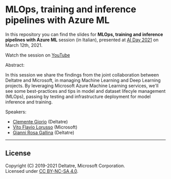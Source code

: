 MLOps, training and inference pipelines with Azure ML
===

In this repository you can find the slides for **MLOps, training and inference pipelines with Azure ML** session (in Italian), presented at [AI Day 2021](https://aiday.dotnetdev.it/) on March 12th, 2021.

Watch the session on [YouTube](https://youtu.be/zULUORUfT-0)

Abstract:

In this session we share the findings from the joint collaboration between Deltatre and Microsoft, in managing Machine Learning and Deep Learning projects. By leveraging Microsoft Azure Machine Learning services, we'll see some best-practices and tips in model and dataset lifecyle management (MLOps), passing by testing and infrastructure deployment for model inference and training.

Speakers:

- [Clemente Giorio](https://www.linkedin.com/in/clemente-giorio-03a61811/) (Deltatre)
- [Vito Flavio Lorusso](https://www.linkedin.com/in/vito-flavio-lorusso-a993203/) (Microsoft)
- [Gianni Rosa Gallina](https://www.linkedin.com/in/gianni-rosa-gallina-b206a821/) (Deltatre)

---

License
---

Copyright (C) 2019-2021 Deltatre, Microsoft Corporation.  
Licensed under [CC BY-NC-SA 4.0](./LICENSE).

